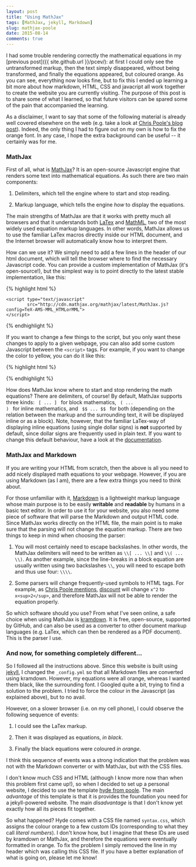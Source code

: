 ```yaml
---
layout: post
title: "Using MathJax"
tags: [MathJax, jekyll, Markdown]
slug: mathjax-poole
date: 2015-08-14
comments: true
---
```


I had some trouble rendering correctly the mathematical equations in my [previous post]({{ site.github.url }}/pcev/): at first I could only see the untransformed markup, then the text simply disappeared, without being transformed, and finally the equations appeared, but coloured orange. As you can see, everything now looks fine, but to fix this I ended up learning a bit more about how markdown, HTML, CSS and javacript all work together to create the website you are currently visiting. The purpose of this post is to share some of what I learned, so that future visitors can be spared some of the pain that accompanied the learning.

<!--more-->

As a disclaimer, I want to say that some of the following material is already well covered elsewhere on the web (e.g. take a look at [Chris Poole's blog post](https://christopherpoole.github.io/using-mathjax-on-github-pages/)). Indeed, the only thing I had to figure out on my own is how to fix the orange font. In any case, I hope the extra background can be useful -- it certainly was for me.

### MathJax

First of all, what is [MathJax](https://www.mathjax.org/)? It is an open-source Javascript engine that renders some text into mathematical equations. As such there are two main components:

1. Delimiters, which tell the engine where to start and stop reading.

2. Markup language, which tells the engine *how* to display the equations.

The main strengths of MathJax are that it works with pretty much all browsers and that it understands both [LaTex](http://www.latex-project.org/) and [MathML](http://www.w3.org/Math/), two of the most widely used equation markup languages. In other words, MathJax allows us to use the familiar LaTex macros directly inside our HTML document, and the Internet browser will automatically know how to interpret them.

How can we use it? We simply need to add a few lines in the header of our html document, which will tell the browser where to find the necessary Javascript code. You can provide a custom implementation of MathJax (it's open-source!), but the simplest way is to point directly to the latest stable implementation, like this:

{% highlight html %}
<head>

<!-- Some html code -->

    <script type="text/javascript"
            src="http://cdn.mathjax.org/mathjax/latest/MathJax.js?config=TeX-AMS-MML_HTMLorMML">
    </script>
    
<!-- Some more html code -->

</head>
{% endhighlight %}

If you want to change a few things to the script, but you only want these changes to apply to a given webpage, you can also add some custom Javascript between the <code>&lt;script&gt;</code> tags. For example, if you want to change the color to yellow, you can do it like this:

{% highlight html %}
<script type="text/javascript"
        src="http://cdn.mathjax.org/mathjax/latest/MathJax.js?config=TeX-AMS-MML_HTMLorMML">

    MathJax.Hub.Config({ styles: {
        ".MathJax": {
            color: "#FFCC00"
        }
    }
    })

</script>
{% endhighlight %}

How does MathJax know where to start and stop rendering the math equations? There are delimiters, of course! By default, MathJax supports three kinds: <code> \[ ... \] </code> for block mathematics, <code> \( ... \) </code> for inline mathematics, and <code> \$\$ ... \$\$ </code> for both (depending on the relation between the markup and the surrounding text, it will be displayed inline or as a block). Note, however, that the familiar LaTex-way of displaying inline equations (using single dollar signs) is **not** supported by default, since dollar signs are frequently used in plain text. If you want to change this default behaviour, have a look at the [documentation](http://docs.mathjax.org/en/latest/tex.html#tex-and-latex-math-delimiters). 

### MathJax and Markdown

If you are writing your HTML from scratch, then the above is all you need to add nicely displayed math equations to your webpage. However, if you are using Markdown (as I am), there are a few extra things you need to think about. 

For those unfamiliar with it, [Markdown](http://daringfireball.net/projects/markdown/) is a lightweight markup language whose main purpose is to be easily **writable** and **readable** by humans in a basic text editor. In order to use it for your website, you also need some piece of software that will parse the Markdown and output HTML code. Since MathJax works directly on the HTML file, the main point is to make sure that the parsing will not change the equation markup. There are two things to keep in mind when choosing the parser:

1. You will most certainly need to escape backslashes. In other words, the MathJax delimiters will need to be written as ``` \\[ ... \\] ``` and ```\\( ... \\)```. As another example, since the line-breaks in a block equation are usually written using two backslashes ``` \\ ```, you will need to escape both and thus use four: ```\\\\```.

2. Some parsers will change frequently-used symbols to HTML tags. For example, as [Chris Poole mentions](http://christopherpoole.github.io/using-mathjax-on-github-pages/), [discount](http://www.pell.portland.or.us/~orc/Code/discount/) will change ```x^2``` to ```x<sup>2</sup>```, and therefore MathJax will not be able to render the equation properly.

So which software should you use? From what I've seen online, a safe choice when using MathJax is [kramdown](http://kramdown.gettalong.org/). It is free, open-source, supported by GitHub, and can also be used as a converter to other document markup languages (e.g. LaTex, which can then be rendered as a PDF document). This is the parser I use.

### And now, for something completely different...

So I followed all the instructions above. Since this website is built using [jekyll](http://jekyllrb.com/), I changed the ```_config.yml``` so that all Markdown files are converted using kramdown. However, my equations were all orange, whereas I wanted them black, like the surrounding font. I Googled quite a bit, trying to find a solution to the problem. I tried to force the colour in the Javascript (as explained above), but to no avail. 

However, on a slower browser (i.e. on my cell phone), I could observe the following sequence of events:

1. I could see the LaTex markup.

2. Then it was displayed as equations, *in black*.

3. Finally the black equations were coloured *in orange*.

I think this sequence of events was a strong indication that the problem was not with the Markdown converter or with MathJax, but with the CSS files.

I don't know much CSS and HTML (although I know more now than when this problem first came up!), so when I decided to set up a personal website, I decided to use the template [hyde from poole](http://hyde.getpoole.com/). The main *advantage* of this template is that it is provides the foundation you need for a jekyll-powered website. The main *disadvantage* is that I don't know yet exactly how all its pieces fit together.

So what happened? Hyde comes with a CSS file named ```syntax.css```, which assigns the colour orange to a few custom IDs (corresponding to what they call *literal numbers*). I don't know how, but I imagine that these IDs are used by kramdown or MathJax, and therefore the equations were eventually formatted in orange. To fix the problem I simply removed the line in my header which was calling this CSS file. If you have a better explanation of what is going on, please let me know!